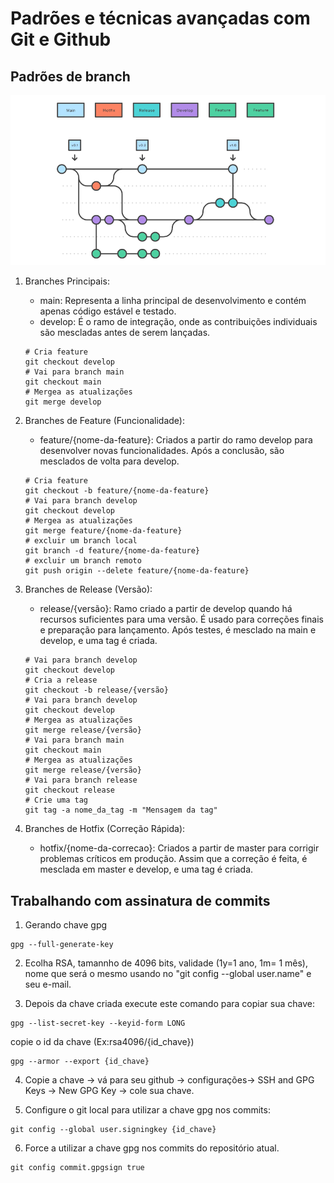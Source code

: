 # Padrões e técnicas avançadas com Git e Github
## Padrões de branch
![](https://github.com/PedroGuilhermeSilv/full-cycle/blob/main/aulas/git-github/img/gitflow.png)

1. Branches Principais:
    - main: Representa a linha principal de desenvolvimento e contém apenas código estável e testado.
    - develop: É o ramo de integração, onde as contribuições individuais são mescladas antes de serem lançadas.
    ```
    # Cria feature
    git checkout develop
    # Vai para branch main
    git checkout main    
    # Mergea as atualizações
    git merge develop
    ```

2. Branches de Feature (Funcionalidade):
    - feature/{nome-da-feature}: Criados a partir do ramo develop para desenvolver novas funcionalidades. Após a conclusão, são mesclados de volta para develop.
    ```
    # Cria feature
    git checkout -b feature/{nome-da-feature}
    # Vai para branch develop
    git checkout develop
    # Mergea as atualizações
    git merge feature/{nome-da-feature}
    # excluir um branch local
    git branch -d feature/{nome-da-feature}
    # excluir um branch remoto
    git push origin --delete feature/{nome-da-feature}
    ```


3. Branches de Release (Versão):
    - release/{versão}: Ramo criado a partir de develop quando há recursos suficientes para uma versão. É usado para correções finais e preparação para lançamento. Após testes, é mesclado na main e develop, e uma tag é criada.
    ```
    # Vai para branch develop
    git checkout develop
    # Cria a release
    git checkout -b release/{versão}
    # Vai para branch develop
    git checkout develop
    # Mergea as atualizações
    git merge release/{versão}
    # Vai para branch main
    git checkout main
    # Mergea as atualizações
    git merge release/{versão}
    # Vai para branch release
    git checkout release
    # Crie uma tag
    git tag -a nome_da_tag -m "Mensagem da tag"
    ```

                
4. Branches de Hotfix (Correção Rápida):
    - hotfix/{nome-da-correcao}: Criados a partir de master para corrigir problemas críticos em produção. Assim que a correção é feita, é mesclada em master e develop, e uma tag é criada.


## Trabalhando com assinatura de commits
1. Gerando chave gpg 
```
gpg --full-generate-key

```
2. Ecolha RSA, tamannho de 4096 bits, validade (1y=1 ano, 1m= 1 mês), nome que será o mesmo usando no "git config --global user.name" e seu e-mail.

3. Depois da chave criada execute este comando para copiar sua chave:
```
gpg --list-secret-key --keyid-form LONG

```
copie o id da chave (Ex:rsa4096/{id_chave})

```
gpg --armor --export {id_chave}

```

4. Copie a chave -> vá para seu github -> configurações-> SSH and GPG Keys -> New GPG Key -> cole sua chave.

5. Configure o git local para utilizar a chave gpg nos commits:
```
git config --global user.signingkey {id_chave}

```
6. Force a utilizar a chave gpg nos commits do repositório atual.
```
git config commit.gpgsign true

```
